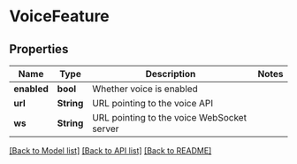 # VoiceFeature

## Properties

Name | Type | Description | Notes
------------ | ------------- | ------------- | -------------
**enabled** | **bool** | Whether voice is enabled | 
**url** | **String** | URL pointing to the voice API | 
**ws** | **String** | URL pointing to the voice WebSocket server | 

[[Back to Model list]](../README.md#documentation-for-models) [[Back to API list]](../README.md#documentation-for-api-endpoints) [[Back to README]](../README.md)


